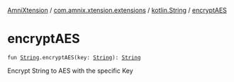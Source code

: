 [AmniXtension](../../index.md) / [com.amnix.xtension.extensions](../index.md) / [kotlin.String](index.md) / [encryptAES](./encrypt-a-e-s.md)

# encryptAES

`fun `[`String`](https://kotlinlang.org/api/latest/jvm/stdlib/kotlin/-string/index.html)`.encryptAES(key: `[`String`](https://kotlinlang.org/api/latest/jvm/stdlib/kotlin/-string/index.html)`): `[`String`](https://kotlinlang.org/api/latest/jvm/stdlib/kotlin/-string/index.html)

Encrypt String to AES with the specific Key

